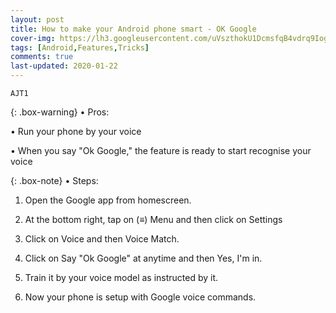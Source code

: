 ```yaml
---
layout: post
title: How to make your Android phone smart - OK Google
cover-img: https://lh3.googleusercontent.com/uVszthokU1DcmsfqB4vdrq9Ioghp9k_EOXIM9U6uA9PWJvaEwZEKUOImhFTGRrVd710jxYB5F1TlJMcG8Y6xw-49ISFDYIN3j6FS718CkxJVaPf53EkNw7rCTDGIEfId6YAXL05SWQFOwfaUp7EzMDHueE0z-JE7gD4T0WckIwSxRclTNYzRrZGol5tzD5cnQ3j0cfmyrspIsjEBDR6SRf-m9AAK6k6rSHwiwTIbUw_dQCSJjn84EOqWix7o1lOxkRCzMfIpfS7Qu290iy7fvWqBW20urs4SG0q8J5GH5AcrpVRwOM8B_uRvq8unDAnrOhuQMRMFhjAGgK-3vSNugARga6cv8IF1ZSR-uX4O8QUy_-uqIFr5N0b1LMIealJthQ2RYpnmI1NR1wFwchO-cEbuWUL75mu0Ssj1LpJezvFA3-i2ieeKT80Ou7D1U62bg_tz4TjtRCgccQQXkqtXqmZchKESo_obOgmOfK_8Lgz7MbenuMjh5esReC8A70SamPCI3Otk4_BmYau2Emu9acz4UBzzW6wfbjOSAcf_9BMKz7tNtnA4H8VpY8Zs9ck0llse1UqzszT5LchO9G6F1bMlmIpqINgGpX3uX9n5PuRxvk96TcHSSWuav3LKS2fOMpCYVH1HhL-MNoUpSJaDL0sOWdo1IsJhoW1v1emGfsFH31pA32xeJH3opg=s246-no
tags: [Android,Features,Tricks]
comments: true
last-updated: 2020-01-22
---
```


``AJT1``

{: .box-warning}
• Pros:

• Run your phone by your voice

• When you say "Ok Google," the feature is ready to start recognise your voice


{: .box-note}
• Steps:

1. Open the Google app from homescreen.

2. At the bottom right, tap on (≡) Menu and then click on Settings

3. Click on Voice and then Voice Match.

4. Click on Say "Ok Google" at anytime and then Yes, I'm in.

5. Train it by your voice model as instructed by it.

6. Now your phone is setup with Google voice commands.
